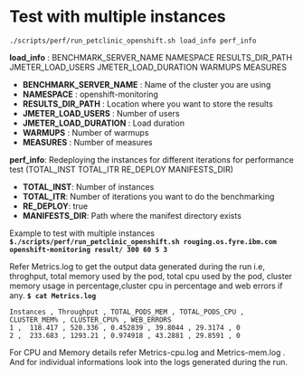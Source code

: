 # Test with multiple instances 

`./scripts/perf/run_petclinic_openshift.sh load_info perf_info` 

**load_info** : BENCHMARK_SERVER_NAME NAMESPACE RESULTS_DIR_PATH JMETER_LOAD_USERS JMETER_LOAD_DURATION WARMUPS MEASURES

- **BENCHMARK_SERVER_NAME** : Name of the cluster you are using
- **NAMESPACE** : openshift-monitoring
- **RESULTS_DIR_PATH** : Location where you want to store the results
- **JMETER_LOAD_USERS** : Number of users
- **JMETER_LOAD_DURATION** : Load duration
- **WARMUPS** : Number of warmups
- **MEASURES** : Number of measures

**perf_info**: Redeploying the instances for different iterations for performance test
               (TOTAL_INST TOTAL_ITR RE_DEPLOY MANIFESTS_DIR)

- **TOTAL_INST**: Number of instances
- **TOTAL_ITR**: Number of iterations you want to do the benchmarking
- **RE_DEPLOY**: true
- **MANIFESTS_DIR**: Path where the manifest directory exists

Example to test with multiple instances
**`$./scripts/perf/run_petclinic_openshift.sh rouging.os.fyre.ibm.com openshift-monitoring result/ 300 60 5 3`**

Refer Metrics.log to get the output data generated during the run i.e, throghput, total memory used by the pod, total cpu used by the pod, cluster memory usage in percentage,cluster cpu in percentage and web errors if any.
**`$ cat Metrics.log`**
``` 
Instances , Throughput , TOTAL_PODS_MEM , TOTAL_PODS_CPU , CLUSTER_MEM% , CLUSTER_CPU% , WEB_ERRORS 
1 ,  118.417 , 520.336 , 0.452839 , 39.8044 , 29.3174 , 0
2 ,  233.683 , 1293.21 , 0.974918 , 43.2881 , 29.8591 , 0
```
For CPU and Memory details refer Metrics-cpu.log and Metrics-mem.log . And for individual informations look into the logs generated during the run.
